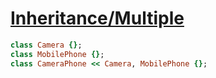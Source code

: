 [1]: http://rosettacode.org/wiki/Inheritance/Multiple

# [Inheritance/Multiple][1]

```ruby
class Camera {};
class MobilePhone {};
class CameraPhone << Camera, MobilePhone {};
```